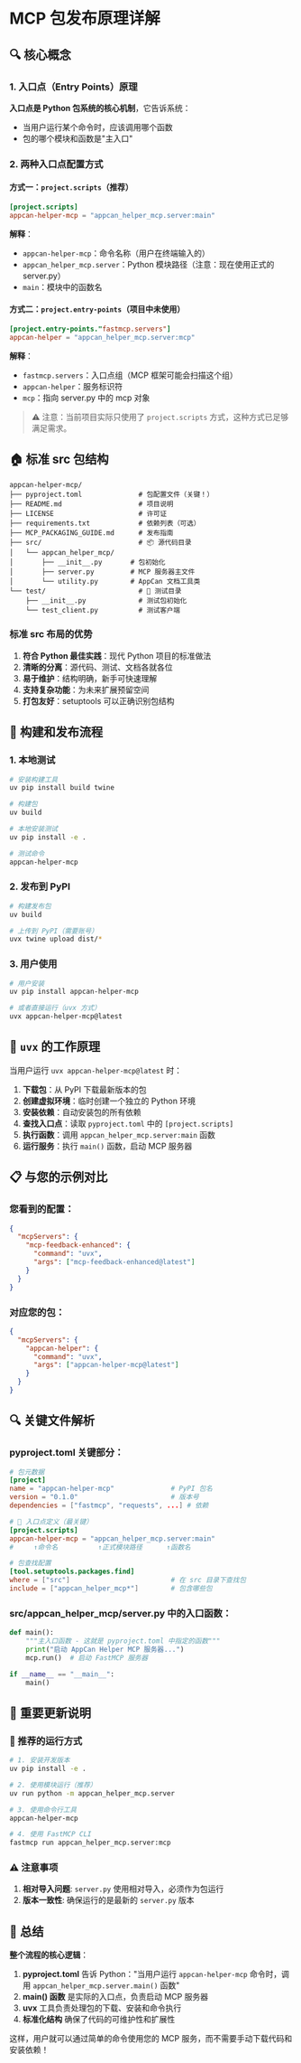 # MCP 包发布原理详解

## 🔍 核心概念

### 1. 入口点（Entry Points）原理

**入口点是 Python 包系统的核心机制**，它告诉系统：
- 当用户运行某个命令时，应该调用哪个函数
- 包的哪个模块和函数是"主入口"

### 2. 两种入口点配置方式

#### 方式一：`project.scripts`（推荐）
```toml
[project.scripts]
appcan-helper-mcp = "appcan_helper_mcp.server:main"
```

**解释**：
- `appcan-helper-mcp`：命令名称（用户在终端输入的）
- `appcan_helper_mcp.server`：Python 模块路径（注意：现在使用正式的 server.py）
- `main`：模块中的函数名

#### 方式二：`project.entry-points`（项目中未使用）
```toml
[project.entry-points."fastmcp.servers"]
appcan-helper = "appcan_helper_mcp.server:mcp"
```

**解释**：
- `fastmcp.servers`：入口点组（MCP 框架可能会扫描这个组）
- `appcan-helper`：服务标识符
- `mcp`：指向 server.py 中的 mcp 对象

> ⚠️ 注意：当前项目实际只使用了 `project.scripts` 方式，这种方式已足够满足需求。

## 🏠 标准 src 包结构

```
appcan-helper-mcp/
├── pyproject.toml              # 包配置文件（关键！）
├── README.md                   # 项目说明
├── LICENSE                     # 许可证
├── requirements.txt            # 依赖列表（可选）
├── MCP_PACKAGING_GUIDE.md      # 发布指南
├── src/                        # 📦 源代码目录
│   └── appcan_helper_mcp/
│       ├── __init__.py       # 包初始化
│       ├── server.py         # MCP 服务器主文件
│       └── utility.py        # AppCan 文档工具类
└── test/                       # 🧪 测试目录
    ├── __init__.py             # 测试包初始化
    └── test_client.py          # 测试客户端
```

### 标准 src 布局的优势

1. **符合 Python 最佳实践**：现代 Python 项目的标准做法
2. **清晰的分离**：源代码、测试、文档各就各位
3. **易于维护**：结构明确，新手可快速理解
4. **支持复杂功能**：为未来扩展预留空间
5. **打包友好**：setuptools 可以正确识别包结构

## 🔧 构建和发布流程

### 1. 本地测试
```bash
# 安装构建工具
uv pip install build twine

# 构建包
uv build

# 本地安装测试
uv pip install -e .

# 测试命令
appcan-helper-mcp
```

### 2. 发布到 PyPI
```bash
# 构建发布包
uv build

# 上传到 PyPI（需要账号）
uvx twine upload dist/*
```

### 3. 用户使用
```bash
# 用户安装
uv pip install appcan-helper-mcp

# 或者直接运行（uvx 方式）
uvx appcan-helper-mcp@latest
```

## 🎯 `uvx` 的工作原理

当用户运行 `uvx appcan-helper-mcp@latest` 时：

1. **下载包**：从 PyPI 下载最新版本的包
2. **创建虚拟环境**：临时创建一个独立的 Python 环境
3. **安装依赖**：自动安装包的所有依赖
4. **查找入口点**：读取 `pyproject.toml` 中的 `[project.scripts]`
5. **执行函数**：调用 `appcan_helper_mcp.server:main` 函数
6. **运行服务**：执行 `main()` 函数，启动 MCP 服务器

## 📋 与您的示例对比

### 您看到的配置：
```json
{
  "mcpServers": {
    "mcp-feedback-enhanced": {
      "command": "uvx",
      "args": ["mcp-feedback-enhanced@latest"]
    }
  }
}
```

### 对应您的包：
```json
{
  "mcpServers": {
    "appcan-helper": {
      "command": "uvx", 
      "args": ["appcan-helper-mcp@latest"]
    }
  }
}
```

## 🔍 关键文件解析

### pyproject.toml 关键部分：
```toml
# 包元数据
[project]
name = "appcan-helper-mcp"              # PyPI 包名
version = "0.1.0"                       # 版本号
dependencies = ["fastmcp", "requests", ...] # 依赖

# 🔑 入口点定义（最关键）
[project.scripts]
appcan-helper-mcp = "appcan_helper_mcp.server:main"
#     ↑命令名          ↑正式模块路径      ↑函数名

# 包查找配置
[tool.setuptools.packages.find]
where = ["src"]                         # 在 src 目录下查找包
include = ["appcan_helper_mcp*"]        # 包含哪些包
```

### src/appcan_helper_mcp/server.py 中的入口函数：
```python
def main():
    """主入口函数 - 这就是 pyproject.toml 中指定的函数"""
    print("启动 AppCan Helper MCP 服务器...")
    mcp.run()  # 启动 FastMCP 服务器

if __name__ == "__main__":
    main()
```

## 📝 重要更新说明

### 🚀 推荐的运行方式
```bash
# 1. 安装开发版本
uv pip install -e .

# 2. 使用模块运行（推荐）
uv run python -m appcan_helper_mcp.server

# 3. 使用命令行工具
appcan-helper-mcp

# 4. 使用 FastMCP CLI
fastmcp run appcan_helper_mcp.server:mcp
```

### ⚠️ 注意事项
1. **相对导入问题**: `server.py` 使用相对导入，必须作为包运行
2. **版本一致性**: 确保运行的是最新的 `server.py` 版本

## 💫 总结

**整个流程的核心逻辑**：
1. **pyproject.toml** 告诉 Python："当用户运行 `appcan-helper-mcp` 命令时，调用 `appcan_helper_mcp.server.main()` 函数"
2. **main() 函数** 是实际的入口点，负责启动 MCP 服务器
3. **uvx** 工具负责处理包的下载、安装和命令执行
4. **标准化结构** 确保了代码的可维护性和扩展性

这样，用户就可以通过简单的命令使用您的 MCP 服务，而不需要手动下载代码和安装依赖！